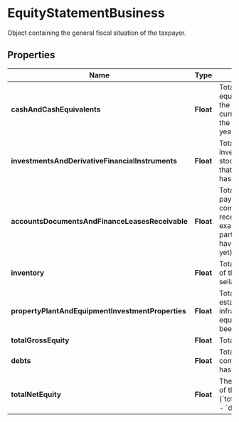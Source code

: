 

# EquityStatementBusiness

Object containing the general fiscal situation of the taxpayer.

## Properties

| Name | Type | Description | Notes |
|------------ | ------------- | ------------- | -------------|
|**cashAndCashEquivalents** | **Float** | Total cash (or cash equivalents) that the business currently holds at the end of the fiscal year. |  |
|**investmentsAndDerivativeFinancialInstruments** | **Float** | Total value of all investments, stocks, or similar, that the company has. |  |
|**accountsDocumentsAndFinanceLeasesReceivable** | **Float** | Total of all payments the company expects to receive (for example, from partial invoices that have not been paid yet). |  |
|**inventory** | **Float** | Total financial value of the company&#39;s sellable inventory. |  |
|**propertyPlantAndEquipmentInvestmentProperties** | **Float** | Total value of real estate, plant infrastructure, or equipment that has been purchased. |  |
|**totalGrossEquity** | **Float** | Total gross equity. |  |
|**debts** | **Float** | Total debts that the company currently has. |  |
|**totalNetEquity** | **Float** | The total net equity of the company (&#x60;total_gross_equity&#x60; - &#x60;debts&#x60;). |  |



